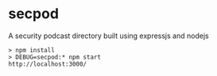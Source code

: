 # secpod
A security podcast directory built using expressjs and nodejs

    > npm install 
    > DEBUG=secpod:* npm start
    http://localhost:3000/